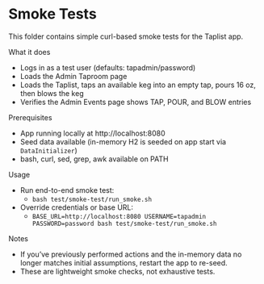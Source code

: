 # Smoke Tests

This folder contains simple curl-based smoke tests for the Taplist app.

What it does
- Logs in as a test user (defaults: tapadmin/password)
- Loads the Admin Taproom page
- Loads the Taplist, taps an available keg into an empty tap, pours 16 oz, then blows the keg
- Verifies the Admin Events page shows TAP, POUR, and BLOW entries

Prerequisites
- App running locally at http://localhost:8080
- Seed data available (in-memory H2 is seeded on app start via `DataInitializer`)
- bash, curl, sed, grep, awk available on PATH

Usage
- Run end-to-end smoke test:
  - `bash test/smoke-test/run_smoke.sh`
- Override credentials or base URL:
  - `BASE_URL=http://localhost:8080 USERNAME=tapadmin PASSWORD=password bash test/smoke-test/run_smoke.sh`

Notes
- If you’ve previously performed actions and the in-memory data no longer matches initial assumptions, restart the app to re-seed.
- These are lightweight smoke checks, not exhaustive tests.

